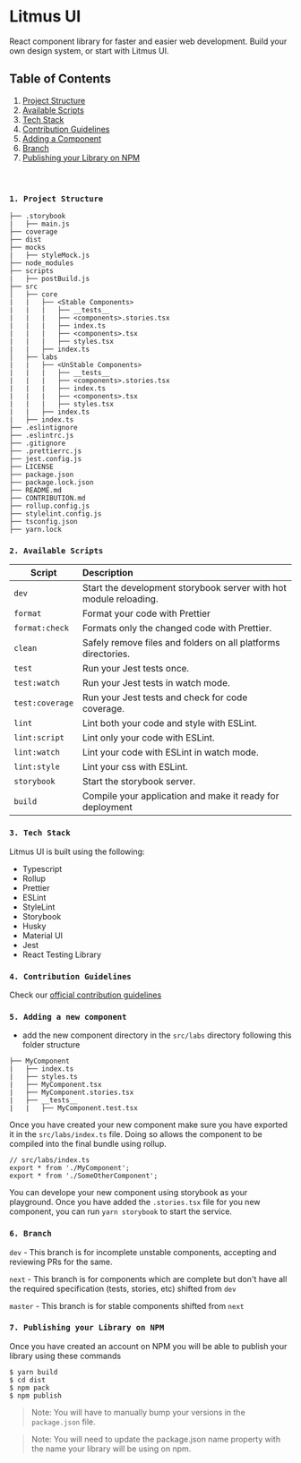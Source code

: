 # Litmus UI

React component library for faster and easier web development. Build your own design system, or start with Litmus UI.

## Table of Contents

1. [Project Structure](#1-project-structure)
2. [Available Scripts](#2-available-scripts)
3. [Tech Stack](#3-tech-stack)
4. [Contribution Guidelines](#4-contribution-guidelines)
5. [Adding a Component](#5-adding-a-new-component)
6. [Branch](#6-branch)
7. [Publishing your Library on NPM](#7-publishing-your-library-on-npm)
<br><br><br>


### `1. Project Structure`

```
├── .storybook
|   ├── main.js
├── coverage
├── dist
├── mocks
|   ├── styleMock.js
├── node_modules
├── scripts
|   ├── postBuild.js
├── src
│   ├── core
|   |   ├── <Stable Components>
|   |   |   ├── __tests__
|   |   |   ├── <components>.stories.tsx
|   |   |   ├── index.ts
|   |   |   ├── <components>.tsx
|   |   |   ├── styles.tsx
|   |   ├── index.ts
│   ├── labs
|   |   ├── <UnStable Components>
|   |   |   ├── __tests__
|   |   |   ├── <components>.stories.tsx
|   |   |   ├── index.ts
|   |   |   ├── <components>.tsx
|   |   |   ├── styles.tsx
|   |   ├── index.ts
|   ├── index.ts
├── .eslintignore
├── .eslintrc.js
├── .gitignore
├── .prettierrc.js
├── jest.config.js
├── LICENSE
├── package.json
├── package.lock.json
├── README.md
├── CONTRIBUTION.md
├── rollup.config.js
├── stylelint.config.js
├── tsconfig.json
├── yarn.lock
```


### `2. Available Scripts`

| Script          | Description                                                                         |
| --------------- | :---------------------------------------------------------------------------------- |
| `dev`           | Start the development storybook server with hot module reloading.                   |
| `format`        | Format your code with Prettier                                                      |
| `format:check`  | Formats only the changed code with Prettier.                                        |
| `clean`         | Safely remove files and folders on all platforms directories.                       |
| `test`          | Run your Jest tests once.                                                           |
| `test:watch`    | Run your Jest tests in watch mode.                                                  |
| `test:coverage` | Run your Jest tests and check for code coverage.                                    |
| `lint`          | Lint both your code and style with ESLint.                                          |
| `lint:script`   | Lint only your code with ESLint.                                                    |
| `lint:watch`    | Lint your code with ESLint in watch mode.                                           |
| `lint:style`    | Lint your css with ESLint.                                                          |
| `storybook`     | Start the storybook server.                                                         |
| `build`         | Compile your application and make it ready for deployment                           |


### `3. Tech Stack`

Litmus UI is built using the following:

- Typescript
- Rollup
- Prettier
- ESLint
- StyleLint
- Storybook
- Husky
- Material UI
- Jest
- React Testing Library

### `4. Contribution Guidelines`

Check our [official contribution guidelines](https://github.com/arkajyotiMukherjee/kubera-ui/blob/v1.0.0/CONTRIBUTION.md)

### `5. Adding a new component`

- add the new component directory in the `src/labs` directory following this folder structure

```
├── MyComponent
|   ├── index.ts
|   ├── styles.ts
|   ├── MyComponent.tsx
|   ├── MyComponent.stories.tsx
|   ├── __tests__
|   |   ├── MyComponent.test.tsx
```

Once you have created your new component make sure you have exported it in the `src/labs/index.ts` file. Doing so allows the component to be compiled into the final bundle using rollup.

```
// src/labs/index.ts
export * from './MyComponent';
export * from './SomeOtherComponent';
```

You can develope your new component using storybook as your playground. Once you have added the `.stories.tsx` file for you new component, you can run `yarn storybook` to start the service.

### `6. Branch`

`dev` - This branch is for incomplete unstable components, accepting and reviewing PRs for the same.

`next` - This branch is for components which are complete but don't have all the required specification (tests, stories, etc) shifted from `dev`

`master` - This branch is for stable components shifted from `next`

### `7. Publishing your Library on NPM`

Once you have created an account on NPM you will be able to publish your library using these commands

```
$ yarn build
$ cd dist
$ npm pack
$ npm publish
```

> Note: You will have to manually bump your versions in the `package.json` file.

> Note: You will need to update the package.json name property with the name your library will be using on npm.
